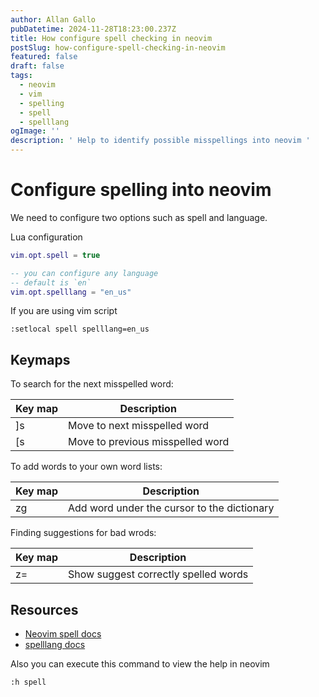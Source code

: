 ```yaml
---
author: Allan Gallo
pubDatetime: 2024-11-28T18:23:00.237Z
title: How configure spell checking in neovim
postSlug: how-configure-spell-checking-in-neovim
featured: false
draft: false
tags:
  - neovim
  - vim
  - spelling
  - spell
  - spelllang
ogImage: ''
description: ' Help to identify possible misspellings into neovim '
---
```

# Configure spelling into neovim

We need to configure two options such as spell and language.

Lua configuration

```lua
vim.opt.spell = true

-- you can configure any language
-- default is `en`
vim.opt.spelllang = "en_us"
```

If you are using vim script

```vim
:setlocal spell spelllang=en_us
```

## Keymaps

To search for the next misspelled word:

| Key map | Description                      |
| ------- | -------------------------------- |
| ]s      | Move to next misspelled word     |
| [s      | Move to previous misspelled word |

To add words to your own word lists:

| Key map | Description                                 |
| ------- | ------------------------------------------- |
| zg      | Add word under the cursor to the dictionary |

Finding suggestions for bad wrods:

| Key map | Description                          |
| ------- | ------------------------------------ |
| z=      | Show suggest correctly spelled words |

## Resources

- [Neovim spell docs](https://neovim.io/doc/user/spell.html)
- [spelllang docs](https://neovim.io/doc/user/spell.html)

Also you can execute this command to view the help in neovim

```vim
:h spell
```

